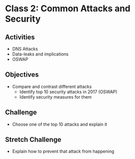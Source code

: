
# Class 2: Common Attacks and Security

## Activities
  - DNS Attacks
  - Data-leaks and implications
  - OSWAP

## Objectives
  - Compare and contrast different attacks
     - Identify top 10 security attacks in 2017 (OSWAP)
     <!-- - Explain those attacks -->
     - Identify security measures for them

## Challenge
  - Choose one of the top 10 attacks and explain it

## Stretch Challenge
  - Explain how to prevent that attack from happening

